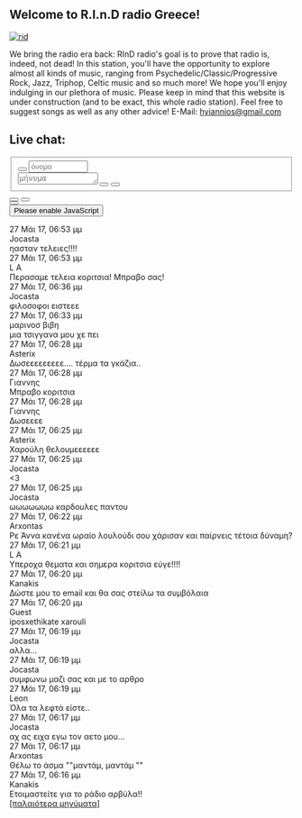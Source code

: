 ## Welcome to R.I.n.D radio Greece!
<a href="https://imgbb.com/"><img src="https://image.ibb.co/czQpNa/rid.png" alt="rid" border="0"></a>

We bring the radio era back:
RInD radio's goal is to prove that radio is, indeed, not dead! In this station, you'll have the opportunity to explore almost all kinds of music, ranging from Psychedelic/Classic/Progressive Rock, Jazz, Triphop, Celtic music and so much more! We hope you'll enjoy indulging in our plethora of music. Please keep in mind that this website is under construction (and to be exact, this whole radio station). Feel free to suggest songs as well as any other advice! E-Mail: hyiannios@gmail.com 

<script>(function (win, doc, script, source, objectName) { (win.RadionomyPlayerObject = win.RadionomyPlayerObject || []).push(objectName); win[objectName] = win[objectName] || function (k, v) { (win[objectName].parameters = win[objectName].parameters || { src: source, version: '1.1' })[k] = v; }; var js, rjs = doc.getElementsByTagName(script)[0]; js = doc.createElement(script); js.async = 1; js.src = source; rjs.parentNode.insertBefore(js, rjs); }(window, document, 'script', 'https://www.radionomy.com/js/radionomy.player.js', 'radplayer'));
radplayer('url', 'rindradiogreece');
radplayer('type', 'medium');
radplayer('autoplay', '1');
radplayer('volume', '50');
radplayer('color1', '#ff5252');
radplayer('color2', '#c9ffe2');
</script>
<div class="radionomy-player"></div>

## Live chat:
<!DOCTYPE html><html><head><meta http-equiv="Content-Type" content="text/html; charset=UTF-8"><meta name="robots" content="noindex, nofollow"><title>Cbox</title><link href="data:image/x-icon;base64,AAABAAEAEBACAAAAAACwAAAAFgAAACgAAAAQAAAAIAAAAAEAAQAAAAAAQAAAAAAAAAAAAAAAAgAAAAAAAAAAAAAAAAAAAAAAAAAAAAAAAAAAAAAAAAAAAAAAAAAAAAAAAAAAAAAAAAAAAAAAAAAAAAAAAAAAAAAAAAAAAAAAAAAAAAAAAAD//wAA//8AAP//AAD//wAA//8AAP//AAD//wAA//8AAP//AAD//wAA//8AAP//AAD//wAA//8AAP//AAD//wAA" rel="icon" type="image/x-icon"><meta name="viewport" content="width=device-width, user-scalable=no"><meta http-equiv="X-UA-Compatible" content="IE=edge"><meta name="referrer" content="origin"><link rel="stylesheet" type="text/css" href="./?boxid=4326342&boxtag=Zupsoc&sec=css&theme=3145&v=1494265149"><style type="text/css">
form#frmMain {
bottom: auto;
top: 0;
padding-bottom: 0;
padding-top: 0.2em;
}
#messages, #overlay {
bottom: 0;
top: 6.2em;
}
#users {
bottom: 0;
top: 6.2em;
}
#typingStatus {
bottom: auto;
}
</style>
<script src="//static.cbox.ws/jsc/jsc_10_1493038927.js" crossorigin async></script>
</head>
<body>
<form name="cbox" id="frmMain" action="./?boxid=4326342&boxtag=Zupsoc&sec=submit" method="post">
<fieldset>
<button type="button" id="btnProfile" class="btn OverInput AbsTR" tabindex="4" title="Συνδέσου ή δημιούργησε λογαριασμό σε αυτό το Cbox"></button>
<input type="hidden" name="key" value="">
<input type="text" maxlength="25" name="nme" tabindex="2" placeholder="όνομα" spellcheck="false" autocomplete="off" size="10" value="">
<input type="hidden" maxlength="100" name="eml" value="">
<input type="hidden" maxlength="100" name="pic" value="">
<div id="caret"></div>
<textarea name="pst" placeholder="μήνυμα" cols="15" tabindex="1" rows="1"></textarea>
</div>
<button id="btnSmilies" type="button" tabindex="5" class="OverInput AbsBL"></button>
<button type="submit" id="btnSubmit" name="sub" tabindex="3" title="Αποστολή" class="OverInput AbsBR">
<i class="ico Go"></i>
</button>
</fieldset>
<div id="barDefault" class="bar Hide">
<button type="button" id="btnUser" class="btn"></button>
<a id="btnRefresh" href="./?boxid=4326342&boxtag=Zupsoc&sec=main" class="btn Right" title="ανανέωση">
<i class="ico Refresh" id="btnRefreshIco"></i>
</a>
<button type="button" class="Right" id="btnPop"></button>
</div>
<div id="barTitle" class="bar Hide">
<button type="button" id="btnTitle" class="Full"></button>
</div>
<div id="barNotice" class="bar Error">
<button type="button" id="btnStatus" class="Full">
<span id="notice">
Please enable JavaScript		</span>
<!-- Problem loading. <a href="#">Try refreshing</a>. -->
</button>
</div>
</form>
<div id="users">
</div>
<div id="messages">
<div class="notMsg Head" id="msgHead"></div><div class="msg " data-id="3635" data-uid="0" data-time="1495900439" data-lvl="1" ><span class="pic Empty"></span><div class="dtxt">27 Μάι 17, 06:53 μμ</div><div class="nme">Jocasta</div><div class="body">ηασταν τελειες!!!!</div></div>
<div class="msg " data-id="3634" data-uid="0" data-time="1495900426" data-lvl="1" ><span class="pic Empty"></span><div class="dtxt">27 Μάι 17, 06:53 μμ</div><div class="nme">L A</div><div class="body">Περασαμε τελεια κοριτσια! Μπραβο σας!</div></div>
<div class="msg " data-id="3633" data-uid="0" data-time="1495899407" data-lvl="1" ><span class="pic Empty"></span><div class="dtxt">27 Μάι 17, 06:36 μμ</div><div class="nme">Jocasta</div><div class="body">φιλοσοφοι ειστεεε</div></div>
<div class="msg " data-id="3632" data-uid="0" data-time="1495899198" data-lvl="1" ><span class="pic Empty"></span><div class="dtxt">27 Μάι 17, 06:33 μμ</div><div class="nme">μαρινοσ βιβη</div><div class="body">μια τσιγγανα μου χε πει</div></div>
<div class="msg " data-id="3631" data-uid="0" data-time="1495898928" data-lvl="1" ><span class="pic Empty"></span><div class="dtxt">27 Μάι 17, 06:28 μμ</div><div class="nme">Asterix</div><div class="body">Δωσεεεεεεεεε.... τέρμα τα γκάζια..</div></div>
<div class="msg " data-id="3630" data-uid="0" data-time="1495898918" data-lvl="1" ><span class="pic Empty"></span><div class="dtxt">27 Μάι 17, 06:28 μμ</div><div class="nme">Γιαννης</div><div class="body">Μπραβο κοριτσια</div></div>
<div class="msg " data-id="3629" data-uid="0" data-time="1495898904" data-lvl="1" ><span class="pic Empty"></span><div class="dtxt">27 Μάι 17, 06:28 μμ</div><div class="nme">Γιαννης</div><div class="body">Δωσεεεε</div></div>
<div class="msg " data-id="3628" data-uid="0" data-time="1495898749" data-lvl="1" ><span class="pic Empty"></span><div class="dtxt">27 Μάι 17, 06:25 μμ</div><div class="nme">Asterix</div><div class="body">Χαρούλη θελουμεεεεεε</div></div>
<div class="msg " data-id="3627" data-uid="0" data-time="1495898740" data-lvl="1" ><span class="pic Empty"></span><div class="dtxt">27 Μάι 17, 06:25 μμ</div><div class="nme">Jocasta</div><div class="body">&lt;3</div></div>
<div class="msg " data-id="3626" data-uid="0" data-time="1495898739" data-lvl="1" ><span class="pic Empty"></span><div class="dtxt">27 Μάι 17, 06:25 μμ</div><div class="nme">Jocasta</div><div class="body">ωωωωωωω καρδουλες παντου</div></div>
<div class="msg " data-id="3625" data-uid="0" data-time="1495898548" data-lvl="1" ><span class="pic Empty"></span><div class="dtxt">27 Μάι 17, 06:22 μμ</div><div class="nme">Arxontas</div><div class="body">Ρε Άννα κανένα ωραίο λουλούδι σου χάρισαν και παίρνεις τέτοια δύναμη?</div></div>
<div class="msg " data-id="3624" data-uid="0" data-time="1495898479" data-lvl="1" ><span class="pic Empty"></span><div class="dtxt">27 Μάι 17, 06:21 μμ</div><div class="nme">L A</div><div class="body">Υπεροχα θεματα και σημερα κοριτσια εύγε!!!!</div></div>
<div class="msg " data-id="3623" data-uid="0" data-time="1495898458" data-lvl="1" ><span class="pic Empty"></span><div class="dtxt">27 Μάι 17, 06:20 μμ</div><div class="nme">Kanakis</div><div class="body">Δώστε μου το email και θα σας στείλω τα συμβόλαια</div></div>
<div class="msg " data-id="3622" data-uid="0" data-time="1495898420" data-lvl="1" ><span class="pic Empty"></span><div class="dtxt">27 Μάι 17, 06:20 μμ</div><div class="nme">Guest</div><div class="body">iposxethikate xarouli</div></div>
<div class="msg " data-id="3621" data-uid="0" data-time="1495898399" data-lvl="1" ><span class="pic Empty"></span><div class="dtxt">27 Μάι 17, 06:19 μμ</div><div class="nme">Jocasta</div><div class="body">αλλα...</div></div>
<div class="msg " data-id="3620" data-uid="0" data-time="1495898396" data-lvl="1" ><span class="pic Empty"></span><div class="dtxt">27 Μάι 17, 06:19 μμ</div><div class="nme">Jocasta</div><div class="body">συμφωνω μαζι σας και με το αρθρο</div></div>
<div class="msg " data-id="3619" data-uid="0" data-time="1495898356" data-lvl="1" ><span class="pic Empty"></span><div class="dtxt">27 Μάι 17, 06:19 μμ</div><div class="nme">Leon</div><div class="body">Όλα τα λεφτά είστε..</div></div>
<div class="msg " data-id="3618" data-uid="0" data-time="1495898270" data-lvl="1" ><span class="pic Empty"></span><div class="dtxt">27 Μάι 17, 06:17 μμ</div><div class="nme">Jocasta</div><div class="body">αχ ας ειχα εγω τον αετο μου...</div></div>
<div class="msg " data-id="3617" data-uid="0" data-time="1495898243" data-lvl="1" ><span class="pic Empty"></span><div class="dtxt">27 Μάι 17, 06:17 μμ</div><div class="nme">Arxontas</div><div class="body">Θέλω το άσμα &quot;&quot;μαντάμ, μαντάμ &quot;&quot;</div></div>
<div class="msg " data-id="3616" data-uid="0" data-time="1495898175" data-lvl="1" ><span class="pic Empty"></span><div class="dtxt">27 Μάι 17, 06:16 μμ</div><div class="nme">Kanakis</div><div class="body">Ετοιμαστείτε για το ράδιο αρβύλα!!</div></div>
<div class="notMsg" id="olderMsgs"><a id="lnkArchive" href="javascript:void(window.open('index.php?boxid=4326342&boxtag=Zupsoc&sec=archive&i=3616', 'archive', 'width=320,height=400,resizable=yes,scrollbars=yes'));">[παλαιότερα μηνύματα]</a></div>
</div>
<div id="typingStatus"></div>
<div id="overlay"></div>
<div id="progress"></div>
<div id="overlayStage" style="display: none">
<form id="authForm">
<fieldset>
<div id="authMsg"></div>
<label>Κωδικός:</label>
<input type="password" maxlength="40" name="pword" autofocus="true">
<label>Επιβεβαίωση:</label>
<input type="password" maxlength="40" name="pword2">
<div id="captcha"></div>
<button type="submit" id="authSubmit">
<span id="logRegText"></span>
<i class="ico SignIn"></i>
</button>
</fieldset>
<hr>
<div id="btnLoginFB" class="btnAuthFB">Connect with Facebook</div>
</form>
<form id="pgProfile">
<div id="imgContainer">
</div>
<fieldset>
<label class="btn fileMagic Full" id="btnAvatar">
<i class="ico Upload"></i>
<span>Change picture</span>
</label>
<label>Profile URL:</label>
<input type="text" placeholder="https://" id="inpProfileURL">
<!--
<button type="button" class="Half Warn" id="btnLogout">
<i class="ico SignOut"></i>
Log out
</button>
<button type="submit" class="Half Right">
<i class="ico Save"></i>
Update
</button>
-->
<button type="button" class="Full" id="btnLogout"></button>
</fieldset>
</form>
</div>
<script>
document.getElementById("barNotice").className = "bar Hide";
document.getElementById("barDefault").className = "bar";
var ctme=1495999436,lpid=3635,onu=1,s_fa=0,s_fl=1,s_uo=0,s_ae=1,s_av=1,s_id="4326342",s_rq="boxid=4326342&boxtag=Zupsoc",s_mp=20,s_ml=200,s_dt=3,s_rt=0,s_sn=0,s_on=0,s_ar=1,s_ap=0,s_ld=0,s_fd=5,s_fh=0,s_pm=0,s_al=0,s_no="",s_phost="www4",s_tid=0,s_ft=1,s_bs=0,fluri='//static.cbox.ws/flare/cli.swf?host=flr4.cbox.ws&port=443&t=7',smuri='//static.cbox.ws/flare/snd2.swf',s_nq=1,s_sf=0,s_mc=0,s_xp="",img_usr="4-4326342",img_key="2a63014a0fa688aaf086099428605e32f7282e0cf2ffaf6b7e1543757dd796d8",
t0="Συνδέσου ξανά για να σχολιάσεις",t1="όνομα",t2="Παρακαλώ δώσε όνομα χρήστη.",t3="μήνυμα",t4="Γράψε το μήνυμά σου.",t5="URL",t6="Μη αποδεκτό e-mail / URL.",t7="είναι εδώ&nbsp;τώρα",t8="είναι εδώ&nbsp;τώρα",t9="Έλεγχος νέων μηνυμάτων...",t10="Κανένα νέο μήνυμα",t11="Σημείωση: για να χρησιμοποιήσετε διαφορετικό όνομα θα πρέπει να ορίσετε νέο κωδικό.",t12="Αποτυχία αποστολής",t13="Σημείωση: τα cookies θα πρέπει να είναι ενεργοποιημένα στον browser σας, αλλιώς δεν θα μπορέσετε να χρησιμοποιήσετε αυτό το όνομα στην επόμενη επίσκεψή σας.",t14="Δεν μπορούμε να επεξεργαστούμε το αίτημά σας. Παρακαλώ δοκιμάστε αργότερα.\nError: ",t15="Προσωπικό μήνυμα",t16=["δλ", "δλ", "λεπτό", "λεπτά", "ώρα", "ώρες", "μέρα", "μέρες", "εβδομάδα", "εβδομάδες", "μήνα", "μήνες"],t17="Διαγραφή",t18="Αποκλεισμός Χρήστη",t19="Σίγουρα θέλετε να διαγράψετε αυτό το μήνυμα;",t20="Παρακαλώ αναβαθμίστε τον browser σας για να ενεργοποιήσετε αυτή τη δυνατότητα.",t21="Εισάγετε διάρκεια αποκλεισμού (π.χ. 6 ώρες; 5 μέρες; για πάντα)",t22="Έχει διαγραφεί",t23="Αποστολή...",t24="πριν από %d %s",t25="Please wait longer between posts",t26="Awaiting moderation",t27="Σύνδεση",t28="Register",t29="Αποσύνδεση",t30="Το Προφίλ σας",t31="Log in / register";
var snuri = (s_sn > 0) ? ("//static.cbox.ws/snd/" + ["blip1", "click", "blip2"][s_sn-1]) : "//";
wsuri = (location.protocol === "https:" ? "wss://flr.cbox.ws/4" : "ws://flr4.cbox.ws:8060");
lpuri = (location.protocol === "https:" ? "//flr.cbox.ws/4" : "//flr4.cbox.ws/sub2");
(function(){var f=0,g=0,h=0,c=2E3,d=null,m=(new Date).getTime(),n="xxxxxxxx".replace(/[xy]/g,function(b){var a=16*Math.random()|0;return("x"==b?a:a&3|8).toString(16)});window.onerror=function(b,a,p,q,k){var e=encodeURIComponent;if(e&&(g++,!(20<=h)))if(4<++f)d||(d=window.setTimeout(function(){f=0;d=null;c*=2},c));else{b={i:n+"-"+g,ns:s_phost+"-"+s_id+"-"+s_tid,v:cbx?cbx.ver+"-"+cbx.build:"?",m:b,f:a,l:p,c:q,t:(new Date).getTime()-m,s:k?k.stack:""};a=[];for(var l in b)a.push(e(l)+"="+e(b[l]));(new Image).src=
"px.php?"+a.join("&");h++}}})();
if (window['CBXREADY']) {
init();
}
else {
window['CBXREADY'] = function () {
init();
}
}
</script>
</body></html>
